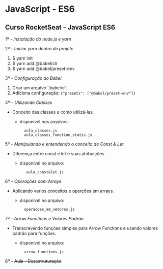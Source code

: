 # JavaScript - ES6
## Curso RocketSeat - JavaScript ES6

1º - *Instalação do node.js e yarn*

2º - *Iniciar yarn dentro do projeto*

1. $ yarn init
2. $ yarn add @babel/cli
3. $ yarn add @babel/preset-env

3º - *Configuração do Babel*

  1. Criar um arquivo '.babelrc'.
  2. Adiciona configuração:
     ``` {"presets": ["@babel/preset-env"]} ```

4º - *Utilizando Classes*

- Conceito das classes e como utilizá-las.

  - disponível nos arquivos:

    ```
      aula_classes.js
      aula_classes_function_static.js
    ```

5º - *Manipulando e entendendo o conceito de Const & Let*

 - Diferença entre const e let e suas atribuições.

   - disponível no arquivo:
     ```
        aula_const&let.js
     ```

6º - *Operações com Arrays*

- Aplicando varios conceitos e operções em arrays.
  - disponível no arquivo:

    ```
      operacoes_em_vetores.js
    ```

7º - *Arrow Functions e Valores Padrão*

- Transcrevendo funções simples para Arrow Functions e usando valores padrão para funções.

  - disponível no arquivo:

    ```
      arrow_functions.js
    ```

8º - ~~Aula - Desestruturação~~
